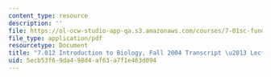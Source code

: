```yaml
---
content_type: resource
description: ''
file: https://ol-ocw-studio-app-qa.s3.amazonaws.com/courses/7-01sc-fundamentals-of-biology-fall-2011/5ecb53f69da498d4af63a7f1e463d094_7_0122004L09.pdf
file_type: application/pdf
resourcetype: Document
title: "7.012 Introduction to Biology, Fall 2004 Transcript \u2013 Lecture 9"
uid: 5ecb53f6-9da4-98d4-af63-a7f1e463d094
---
```

